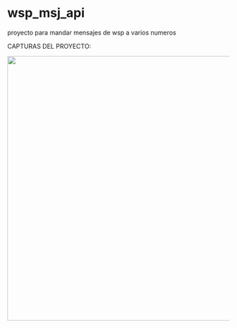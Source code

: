 # wsp_msj_api
proyecto para mandar mensajes de wsp a varios numeros

CAPTURAS DEL PROYECTO:

<img src="" width="600" />
